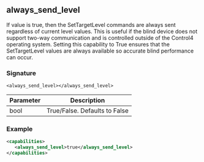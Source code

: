 ## always\_send\_level

If value is true, then the SetTargetLevel commands are always sent regardless of current level values. This is useful if the blind device does not support two-way communication and is controlled outside of the Control4 operating system. Setting this capability to True ensures that the SetTargetLevel values are always available so accurate blind performance can occur.


### Signature

`<always_send_level></always_send_level>`


| Parameter | Description                   |
| --------- | ----------------------------- |
| bool      | True/False. Defaults to False |


### Example

```xml
<capabilities>
   <always_send_level>true</always_send_level>
</capabilities>
```
